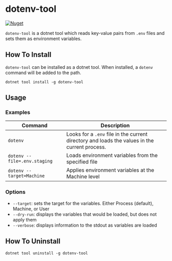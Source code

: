 # dotenv-tool

[![Nuget](https://img.shields.io/nuget/v/dotenv-tool.svg)](https://www.nuget.org/packages/dotenv-tool)

`dotenv-tool` is a dotnet tool which reads key-value pairs from `.env` files and sets them as environment variables.

## How To Install

`dotenv-tool` can be installed as a dotnet tool. When installed, a `dotenv` command will be added to the path.

```shell
dotnet tool install -g dotenv-tool
```

## Usage

### Examples

| Command                      | Description                                                                                   |
| ---------------------------- | --------------------------------------------------------------------------------------------- |
| `dotenv`                     | Looks for a `.env` file in the current directory and loads the values in the current process. |
| `dotenv --file=.env.staging` | Loads environment variables from the specified file                                           |
| `dotenv --target=Machine`    | Applies environment variables at the Machine level                                            |

### Options

- `--target`: sets the target for the variables. Either Process (default), Machine, or User
- `--dry-run`: displays the variables that would be loaded, but does not apply them
- `--verbose`: displays information to the stdout as variables are loaded

## How To Uninstall

```shell
dotnet tool uninstall -g dotenv-tool
```
